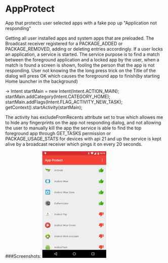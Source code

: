 # AppProtect
App that protects user selected apps with a fake pop up "Application not responding"

Getting all user installed apps and system apps that are preloaded.
The Broadcast receiver registered for a PACKAGE_ADDED or PACKAGE_REMOVED, adding or deleting entries accordingly.
If a user locks an application, a service is started. The service purpose is to find a match between the foreground application and a locked app by the user, when a match is found a screen is shown, fooling the person that the app is not responding. User not knowing the the long press trick on the Title of the dialog will press OK which causes the foreground app to finish(by starting Home launcher in the background)


->    Intent startMain = new Intent(Intent.ACTION_MAIN);
      startMain.addCategory(Intent.CATEGORY_HOME);
      startMain.addFlags(Intent.FLAG_ACTIVITY_NEW_TASK);
      getContext().startActivity(startMain);


The activity has excludeFromRecents attribute set to true which allowes me to hide any fingerprints on the app not responding dialog, and not allowing the user to manually kill the app the service is able to find the top foreground app through GET_TASKS  permission or PACKAGE_USAGE_STATS for devices with api 21 and up the service is kept alive by a broadcast receiver which pings it on every 20 seconds. 

###Screenshots:
<img width="40%" src="https://github.com/joysoi/AppProtect/blob/master/art/Screenshot_2016-12-11-21-19-19%20(1).png" />
<img width="40%" src="" />
<img width="40%" src="" />
